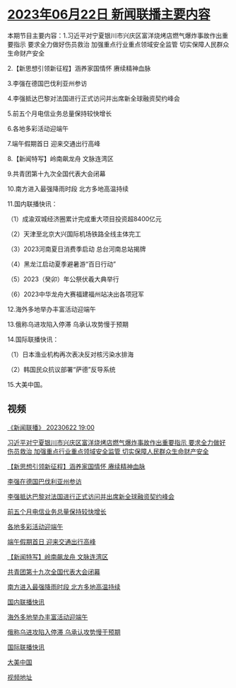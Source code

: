 # [2023年06月22日 新闻联播主要内容](https://tv.cctv.com/lm/xwlb/day/20230622.shtml)

本期节目主要内容：1.习近平对宁夏银川市兴庆区富洋烧烤店燃气爆炸事故作出重要指示 要求全力做好伤员救治 加强重点行业重点领域安全监管 切实保障人民群众生命财产安全

2.【新思想引领新征程】涵养家国情怀 赓续精神血脉

3.李强在德国巴伐利亚州参访

4.李强抵达巴黎对法国进行正式访问并出席新全球融资契约峰会

5.前五个月电信业务总量保持较快增长

6.各地多彩活动迎端午

7.端午假期首日 迎来交通出行高峰

8.【新闻特写】岭南飙龙舟 文脉连湾区

9.共青团第十九次全国代表大会闭幕

10.南方进入最强降雨时段 北方多地高温持续

11.国内联播快讯：

（1）成渝双城经济圈累计完成重大项目投资超8400亿元

（2）天津至北京大兴国际机场铁路全线主体完工

（3）2023河南夏日消费季启动 总台河南总站揭牌

（4）黑龙江启动夏季避暑游“百日行动”

（5）2023（癸卯）年公祭伏羲大典举行

（6）2023中华龙舟大赛福建福州站决出各项冠军

12.海外多地举办丰富活动迎端午

13.俄称乌进攻陷入停滞 乌承认攻势慢于预期

14.国际联播快讯：

（1）日本渔业机构再次表决反对核污染水排海

（2）韩国民众抗议部署“萨德”反导系统

15.大美中国。

## 视频

[《新闻联播》 20230622 19:00](https://tv.cctv.com/2023/06/22/VIDEUWAoQJAQObZ3jhSA33uV230622.shtml)

[习近平对宁夏银川市兴庆区富洋烧烤店燃气爆炸事故作出重要指示 要求全力做好伤员救治 加强重点行业重点领域安全监管 切实保障人民群众生命财产安全](https://tv.cctv.com/2023/06/22/VIDEm4jsdU2U1IiUfaa8NrgL230622.shtml)

[【新思想引领新征程】涵养家国情怀 赓续精神血脉](https://tv.cctv.com/2023/06/22/VIDE4ZiTdyLgdLWjL2bRRccc230622.shtml)

[李强在德国巴伐利亚州参访](https://tv.cctv.com/2023/06/22/VIDEy3F8FdsMHFlAnKROmvtM230622.shtml)

[李强抵达巴黎对法国进行正式访问并出席新全球融资契约峰会](https://tv.cctv.com/2023/06/22/VIDE7vz0YG3fL6che92KtQaA230622.shtml)

[前五个月电信业务总量保持较快增长](https://tv.cctv.com/2023/06/22/VIDEaUXOiNUIhALw5mzE36ti230622.shtml)

[各地多彩活动迎端午](https://tv.cctv.com/2023/06/22/VIDEObqLCpZ8K1tsoiQTnHBH230622.shtml)

[端午假期首日 迎来交通出行高峰](https://tv.cctv.com/2023/06/22/VIDEKrf6YXa3i3XOZ5taeCqY230622.shtml)

[【新闻特写】岭南飙龙舟 文脉连湾区](https://tv.cctv.com/2023/06/22/VIDEUgcbKvaVrCqSijFMj5Xh230622.shtml)

[共青团第十九次全国代表大会闭幕](https://tv.cctv.com/2023/06/22/VIDECNG4n0N60yqTMIaRRwoh230622.shtml)

[南方进入最强降雨时段 北方多地高温持续](https://tv.cctv.com/2023/06/22/VIDEyOQLErVfzknxkiIDoAiU230622.shtml)

[国内联播快讯](https://tv.cctv.com/2023/06/22/VIDEIPHugxCcaRUWVQU0t8CU230622.shtml)

[海外多地举办丰富活动迎端午](https://tv.cctv.com/2023/06/22/VIDEFYAR8guzJ1WuGRwklhCs230622.shtml)

[俄称乌进攻陷入停滞 乌承认攻势慢于预期](https://tv.cctv.com/2023/06/22/VIDEn2KaNwdv35yW701qu8r4230622.shtml)

[国际联播快讯](https://tv.cctv.com/2023/06/22/VIDEK69dspbA1eDrdQ5gVwTL230622.shtml)

[大美中国](https://tv.cctv.com/2023/06/22/VIDERBWdcB9ND2BIUUlpGV63230622.shtml)

[视频地址](https://tv.cctv.com/lm/xwlb/day/20230622.shtml) 

